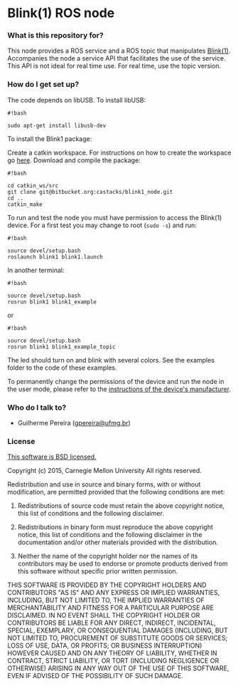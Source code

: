 # Blink(1) ROS node #

### What is this repository for? ###

This node provides a ROS service and a ROS topic that manipulates [Blink(1)](https://blink1.thingm.com/). Accompanies the node a service API that facilitates the use of the service. This API is not ideal for real time use. For real time, use the topic version.

### How do I get set up? ###

The code depends on libUSB. To install libUSB:


```
#!bash

sudo apt-get install libusb-dev

```

To install the Blink1 package:

Create a catkin workspace. For instructions on how to create the workspace go [here](http://wiki.ros.org/catkin/Tutorials/create_a_workspace).
Download and compile the package:

```
#!bash

cd catkin_ws/src
git clone git@bitbucket.org:castacks/blink1_node.git
cd ..
catkin_make
```

To run and test the node you must have permission to access the Blink(1) device. For a first test you may change to root (`sudo -s`) and run:

```
#!bash

source devel/setup.bash
roslaunch blink1 blink1.launch
```

In another terminal:

```
#!bash

source devel/setup.bash
rosrun blink1 blink1_example
```

or 

```
#!bash

source devel/setup.bash
rosrun blink1 blink1_example_topic
```


The led should turn on and blink with several colors. See the examples folder to the code of these examples.

To permanently change the permissions of the device and run the node in the user mode, please refer to the [instructions of the device's manufacturer](https://bitbucket.org/castacks/blink1_node/src/master/examples/blink.rules).

### Who do I talk to? ###

* Guilherme Pereira (gpereira@ufmg.br)

### License ###
[This software is BSD licensed.](http://opensource.org/licenses/BSD-3-Clause)

Copyright (c) 2015, Carnegie Mellon University
All rights reserved.

Redistribution and use in source and binary forms, with or without modification, are permitted provided that the following conditions are met:

1. Redistributions of source code must retain the above copyright notice, this list of conditions and the following disclaimer.

2. Redistributions in binary form must reproduce the above copyright notice, this list of conditions and the following disclaimer in the documentation and/or other materials provided with the distribution.

3. Neither the name of the copyright holder nor the names of its contributors may be used to endorse or promote products derived from this software without specific prior written permission.

THIS SOFTWARE IS PROVIDED BY THE COPYRIGHT HOLDERS AND CONTRIBUTORS "AS IS" AND ANY EXPRESS OR IMPLIED WARRANTIES, INCLUDING, BUT NOT LIMITED TO, THE IMPLIED WARRANTIES OF MERCHANTABILITY AND FITNESS FOR A PARTICULAR PURPOSE ARE DISCLAIMED. IN NO EVENT SHALL THE COPYRIGHT HOLDER OR CONTRIBUTORS BE LIABLE FOR ANY DIRECT, INDIRECT, INCIDENTAL, SPECIAL, EXEMPLARY, OR CONSEQUENTIAL DAMAGES (INCLUDING, BUT NOT LIMITED TO, PROCUREMENT OF SUBSTITUTE GOODS OR SERVICES; LOSS OF USE, DATA, OR PROFITS; OR BUSINESS INTERRUPTION) HOWEVER CAUSED AND ON ANY THEORY OF LIABILITY, WHETHER IN CONTRACT, STRICT LIABILITY, OR TORT (INCLUDING NEGLIGENCE OR OTHERWISE) ARISING IN ANY WAY OUT OF THE USE OF THIS SOFTWARE, EVEN IF ADVISED OF THE POSSIBILITY OF SUCH DAMAGE.
